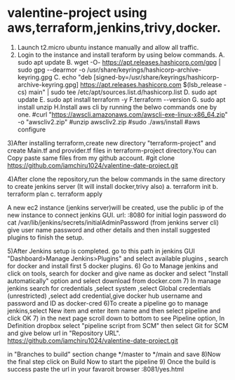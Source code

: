 # valentine-project using aws,terraform,jenkins,trivy,docker.

1) Launch t2.micro ubuntu instance manually and allow all traffic.
2) Login to the instance and install teraform by using below commands.
   A. sudo apt update
   B.  wget -O- https://apt.releases.hashicorp.com/gpg | sudo gpg --dearmor -o /usr/share/keyrings/hashicorp-archive-keyring.gpg
   C. echo "deb [signed-by=/usr/share/keyrings/hashicorp-archive-keyring.gpg] https://apt.releases.hashicorp.com $(lsb_release -cs) main" | sudo tee /etc/apt/sources.list.d/hashicorp.list
   D. sudo apt update
   E. sudo apt install terraform -y
   F.terraform --version
   G. sudo apt install unzip
   H.Install aws cli by running the belwo commands one by one.
     #curl "https://awscli.amazonaws.com/awscli-exe-linux-x86_64.zip" -o "awscliv2.zip"
     #unzip awscliv2.zip
     #sudo ./aws/install
     #aws configure  <provide your account security keys>
   
3)After installing terraform,create new directory "terraform-project" and create Main.tf and provider.tf files in terraform-project directory.You can Copy paste same files from my github account.
  #git clone https://github.com/iamchiru1024/valentine-date-project.git
  
4)After clone the repository,run the below commands in the same directory to create jenkins server (It will install docker,trivy also)
  a. terraform init
  b. terraform plan
  c. terraform apply
  
  A new ec2 instance (jenkins server)will be created, use the public ip of the new instance to connect jenkins GUI.  url: <public-IP>:8080
  for initial login password do
cat /var/lib/jenkins/secrets/initialAdminPassword (from jenkins server cli)
give user name password and other details and then install suggested plugins to finish the setup.
  
5)After Jenkins setup is completed. 
go to this path in jenkins GUI "Dashboard>Manage Jenkins>Plugins" and select available plugins , search for docker and install first 5 docker plugins.
6) Go to Manage jenkins and click on tools, search for docker and give name as docker and select "Install automatically" option and select download from docker.com
7) In manage jenkins search for credentials ,select system ,select Global credentials (unrestricted) ,select add credential,give docker hub username and password and ID as docker-cred
6)To create a pipeline go to manage jenkins,select New item and enter item name and then select pipeline and click OK
7) in the next page scroll down to bottom to see Pipeline option, In Definition dropbox select "pipeline script from SCM" then select Git for SCM and give below url in "Repository URL".
https://github.com/iamchiru1024/valentine-date-project.git

in "Branches to build" section change */master to  */main and save 
8)Now the final step click on Build Now to start the pipeline
9) Once the build is success paste the url in your favaroit browser  <public-IP of jenkins server>:8081/yes.html

